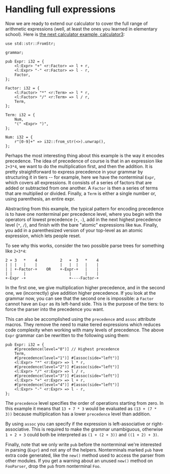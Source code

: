 # Handling full expressions

Now we are ready to extend our calculator to cover the full range of
arithmetic expressions (well, at least the ones you learned in
elementary school). Here is
[the next calculator example, calculator3][calculator3]:

```lalrpop
use std::str::FromStr;

grammar;

pub Expr: i32 = {
    <l:Expr> "+" <r:Factor> => l + r,
    <l:Expr> "-" <r:Factor> => l - r,
    Factor,
};

Factor: i32 = {
    <l:Factor> "*" <r:Term> => l * r,
    <l:Factor> "/" <r:Term> => l / r,
    Term,
};

Term: i32 = {
    Num,
    "(" <Expr> ")",
};

Num: i32 = {
    r"[0-9]+" => i32::from_str(<>).unwrap(),
};
```

Perhaps the most interesting thing about this example is the way it
encodes precedence. The idea of precedence of course is that in an
expression like `2+3*4`, we want to do the multiplication first, and
then the addition. It is pretty straightforward to express precedence in your
grammar by structuring it in tiers -- for example, here we have the
nonterminal `Expr`, which covers all expressions. It consists of a series
of factors that are added or subtracted from one another. A `Factor`
is then a series of terms that are multiplied or divided. Finally, a
`Term` is either a single number or, using parenthesis, an entire expr.

Abstracting from this example, the typical pattern for encoding
precedence is to have one nonterminal per precedence level, where you
begin with the operators of lowest precedence (`+`, `-`), add in the
next highest precedence level (`*`, `/`), and finish with the bare
"atomic" expressions like `Num`. Finally, you add in a parenthesized
version of your top-level as an atomic expression, which lets people
reset.

To see why this works, consider the two possible parse trees for
something like `2+3*4`:

```
2 + 3   *    4          2   +  3   *    4
| | |   |    |          |   |  |   |    |
| | +-Factor-+    OR    +-Expr-+   |    |
| |     |                   |      |    |
+-Expr -+                   +----Factor-+
```

In the first one, we give multiplication higher precedence, and in the
second one, we (incorrectly) give addition higher precedence. If you
look at the grammar now, you can see that the second one is
impossible: a `Factor` cannot have an `Expr` as its left-hand side.
This is the purpose of the tiers: to force the parser into the
precedence you want.

This can also be accomplished using the `precedence` and `assoc` attribute macros.
They remove the need to make tiered expressions which 
reduces code complexity when working with many levels of precedence.
The above `Expr` grammar can be rewritten to the following using them:

```
pub Expr: i32 = {
    #[precedence(level="0")] // Highest precedence
    Term,
    #[precedence(level="1")] #[assoc(side="left")]
    <l:Expr> "*" <r:Expr> => l * r,
    #[precedence(level="2")] #[assoc(side="left")]
    <l:Expr> "/" <r:Expr> => l / r,
    #[precedence(level="3")] #[assoc(side="left")]
    <l:Expr> "+" <r:Expr> => l + r,
    #[precedence(level="4")] #[assoc(side="left")]
    <l:Expr> "-" <r:Expr> => l - r,
};
```

The `precedence` level specifies the order of operations starting from zero.
In this example it means that `13 + 7 * 3` would be evaluated as `(13 + (7 * 3))` 
because multiplication has a lower `precedence` level than addition.

By using `assoc` you can specify if the expression is left-associative or right-associative.
This is required to make the grammar unambiguous, otherwise `1 + 2 + 3` could 
both be interpreted as `(1 + (2 + 3))` and `((1 + 2) + 3)`.

Finally, note that we only write `pub` before the nonterminal we're 
interested in parsing (`Expr`) and not any of the helpers. Nonterminals
marked `pub` have extra code generated, like the `new()` method used to
access the parser from other modules. If you get a warning about an 
unused `new()` method on `FooParser`, drop the `pub` from nonterminal
`Foo`.

[calculator3]: https://github.com/lalrpop/lalrpop/blob/master/doc/calculator/src/calculator3.lalrpop
